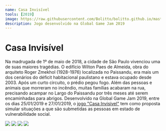 ```yaml
---
name: Casa Invisível
tools: [2019]
image: https://raw.githubusercontent.com/Bolitto/bolitto.github.io/master/imgs/projetos/casainvisivel1.jpg
description: Jogo desenvolvido na Global Game Jam 2019
---
```


# Casa Invisível

Na madrugada de 1º de maio de 2018, a cidade de São Paulo vivenciou uma de suas maiores tragédias. O edifício Wilton Paes de Almeida, obra do arquiteto Roger Zmekhol (1928-1976) localizada no Paissandu, era mais um dos cenários do déficit habitacional paulistano e estava ocupado desde 2003.
Após um curto circuito, o prédio pegou fogo. Além das pessoas e animais que morreram no incêndio, muitas famílias acabaram na rua, precisando acampar no Largo do Paissandu por três meses até serem encaminhadas para abrigos.
Desenvolvido na Global Game Jam 2019, entre os dias 25/01/2019 e 27/01/2019, o <u><a href="https://globalgamejam.org/2019/games/casa-invisível">jogo "Casa Invisível"</a></u> tem como proposta simular situações a que são submetidas as pessoas em estado de vulnerabilidade social.

![](https://raw.githubusercontent.com/Bolitto/bolitto.github.io/master/imgs/projetos/casainvisivel2.jpg)
![](https://raw.githubusercontent.com/Bolitto/bolitto.github.io/master/imgs/projetos/casainvisivel3.jpg)
![](https://raw.githubusercontent.com/Bolitto/bolitto.github.io/master/imgs/projetos/casainvisivel4.jpeg)
![](https://raw.githubusercontent.com/Bolitto/bolitto.github.io/master/imgs/projetos/casainvisivel5.jpeg)
